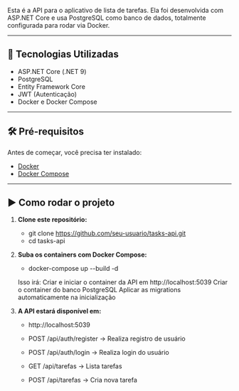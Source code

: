 Esta é a API para o aplicativo de lista de tarefas. Ela foi desenvolvida com ASP.NET Core e usa PostgreSQL como banco de dados, totalmente configurada para rodar via Docker.

---

## 🚀 Tecnologias Utilizadas
- ASP.NET Core (.NET 9)
- PostgreSQL
- Entity Framework Core
- JWT (Autenticação)
- Docker e Docker Compose

---

## 🛠 Pré-requisitos

Antes de começar, você precisa ter instalado:

- [Docker](https://www.docker.com/)
- [Docker Compose](https://docs.docker.com/compose/)

---

## ▶️ Como rodar o projeto

1. **Clone este repositório:**

    - git clone https://github.com/seu-usuario/tasks-api.git
    - cd tasks-api

3. **Suba os containers com Docker Compose:**

    - docker-compose up --build -d

   Isso irá:
    Criar e iniciar o container da API em http://localhost:5039
    Criar o container do banco PostgreSQL
    Aplicar as migrations automaticamente na inicialização

4. **A API estará disponível em:**

    - http://localhost:5039

    - POST /api/auth/register → Realiza registro de usuário
    - POST /api/auth/login → Realiza login do usuário
    - GET /api/tarefas → Lista tarefas
    - POST /api/tarefas → Cria nova tarefa

